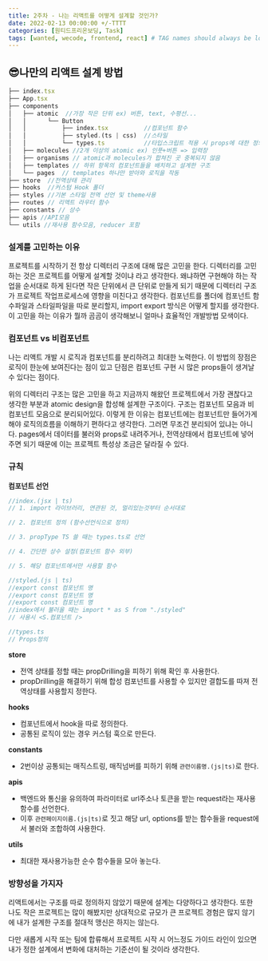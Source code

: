 ```yaml
---
title: 2주차 - 나는 리액트를 어떻게 설계할 것인가?
date: 2022-02-13 00:00:00 +/-TTTT
categories: [원티드프리온보딩, Task]
tags: [wanted, wecode, frontend, react] # TAG names should always be lowercase
---
```


## 😎나만의 리액트 설계 방법

```jsx
├── index.tsx
├── App.tsx
├── components
│   ├── atomic  //가장 작은 단위 ex) 버튼, text, 수평선...
│   │      └── Button
│   │          ├── index.tsx          //컴포넌트 함수
│   │          ├── styled.(ts | css)  //스타일
│   │          └── types.ts           //타입스크립트 적용 시 props에 대한 정의필요하므로 타입선언
│   ├── molecules //2개 이상의 atomic ex) 인풋+버튼 => 입력창
│   ├── organisms // atomic과 molecules가 합쳐진 곳 중복되지 않음
│   ├── templates // 하위 항목의 컴포넌트들을 배치하고 설계한 구조
│   └── pages  // templates 하나만 받아와 로직을 작동
├── store  //전역상태 관리
├── hooks  //커스텀 Hook 폴더
├── styles //기본 스타일 전역 선언 및 theme사용
├── routes // 리액트 라우터 함수 
├── constants // 상수
├── apis //API모음 
└── utils //재사용 함수모음, reducer 포함  
```

### 설계를 고민하는 이유

프로젝트를 시작하기 전 항상 디렉터리 구조에 대해 많은 고민을 한다. 디렉터리를 고민하는 것은 프로젝트를 어떻게 설계할 것이냐 라고 생각한다. 왜냐하면 구현해야 하는 작업을 순서대로 하게 된다면 작은 단위에서 큰 단위로 만들게 되기 때문에 디렉터리 구조가 프로젝트 작업프로세스에 영향을 미친다고 생각한다. 컴포넌트를 폴더에 컴포넌트 함수파일과 스타일파일을 따로 분리할지, import export 방식은 어떻게 할지를 생각한다. 이 고민을 하는 이유가 뭘까 곰곰이 생각해보니 얼마나 효율적인 개발방법 모색이다.

### 컴포넌트 vs 비컴포넌트

나는 리액트 개발 시 로직과 컴포넌트를 분리하려고 최대한 노력한다. 이 방법의 장점은 로직이 한눈에 보여진다는 점이 있고 단점은 컴포넌트 구현 시 많은 props들이 생겨날 수 있다는 점이다.

위의 디렉터리 구조는 많은 고민을 하고 지금까지 해왔던 프로젝트에서 가장 괜찮다고 생각한 부분과 atomic design을 합성해 설계한 구조이다. 구조는 컴포넌트 모음과 비 컴포넌트 모음으로 분리되어있다. 이렇게 한 이유는 컴포넌트에는 컴포넌트만 들어가게 해야 로직의흐름을 이해하기 편하다고 생각한다. 그러면 무조건 분리되어 있냐는 아니다. pages에서 데이터를 불러와 props로 내려주거나, 전역상태에서 컴포넌트에 넣어주면 되기 때문에 이는 프로젝트 특성상 조금은 달라질 수 있다.

### 규칙

**컴포넌트 선언**

```jsx
//index.(jsx | ts)
// 1. import 라이브러리, 연관된 것, 멀리있는것부터 순서대로

// 2. 컴포넌트 정의 (함수선언식으로 정의)

// 3. propType TS 쓸 때는 types.ts로 선언

// 4. 간단한 상수 설정(컴포넌트 함수 외부)

// 5. 해당 컴포넌트에서만 사용할 함수

//styled.(js | ts)
//export const 컴포넌트 명
//export const 컴포넌트 명
//export const 컴포넌트 명
//index에서 불러올 때는 import * as S from "./styled"
// 사용시 <S.컴포넌트 />

//types.ts 
// Props정의
```

**store**

- 전역 상태를 정할 때는 propDrilling을 피하기 위해 확인 후 사용한다.
- propDrilling을 해결하기 위해 합성 컴포넌트를 사용할 수 있지만 결합도를 따져 전역상태를 사용할지 정한다.

**hooks**

- 컴포넌트에서 hook을 따로 정의한다.
- 공통된 로직이 있는 경우 커스텀 훅으로 만든다.

**constants**

- 2번이상 공통되는 매직스트링, 매직넘버를 피하기 위해 `관련이름명.(js|ts)`로 한다.

**apis**

- 백엔드와 통신을 유의하여 파라미터로 url주소나 토큰을 받는 request라는 재사용 함수를 선언한다.  
- 이후 `관련페이지이름.(js|ts)`로 짓고 해당 url, options를 받는 함수들을 request에서 불러와 조합하여 사용한다.

**utils**

- 최대한 재사용가능한 순수 함수들을 모아 놓는다.

### 방향성을 가지자

리액트에서는 구조를 따로 정의하지 않았기 때문에 설계는 다양하다고 생각한다. 또한 나도 작은 프로젝트는 많이 해봤지만 상대적으로 규모가 큰 프로젝트 경험은 많지 않기에 내가 설계한  구조를 절대적 맹신은 하지는 않는다. 

다만 새롭게 시작 또는 팀에 합류해서 프로젝트 시작 시 어느정도 가이드 라인이 있으면 내가 정한 설계에서 변화에 대처하는 기준선이 될 것이라 생각한다.
